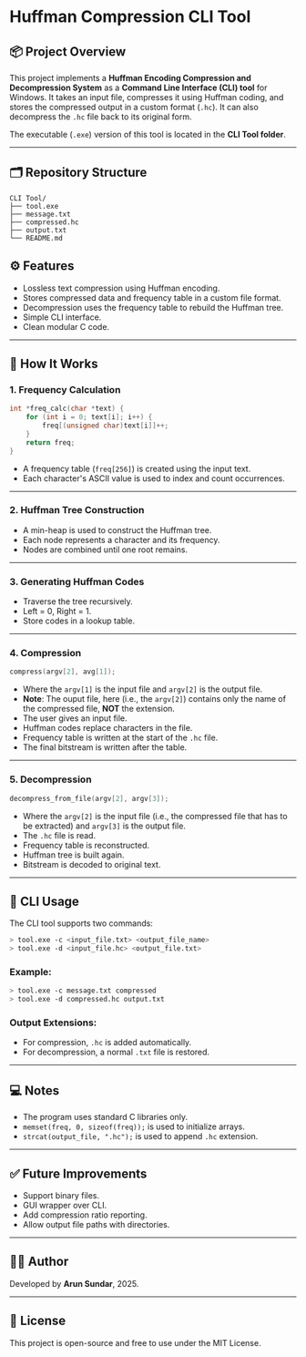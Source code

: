 
# Huffman Compression CLI Tool

## 📦 Project Overview

This project implements a **Huffman Encoding Compression and Decompression System** as a **Command Line Interface (CLI) tool** for Windows. It takes an input file, compresses it using Huffman coding, and stores the compressed output in a custom format (`.hc`). It can also decompress the `.hc` file back to its original form.

The executable (`.exe`) version of this tool is located in the **CLI Tool folder**.

---
## 🗂 Repository Structure

```
CLI Tool/
├── tool.exe
├── message.txt
├── compressed.hc
├── output.txt
└── README.md
```

## ⚙️ Features

- Lossless text compression using Huffman encoding.
- Stores compressed data and frequency table in a custom file format.
- Decompression uses the frequency table to rebuild the Huffman tree.
- Simple CLI interface.
- Clean modular C code.

---

## 🧠 How It Works

### 1. Frequency Calculation

```c
int *freq_calc(char *text) {
    for (int i = 0; text[i]; i++) {
        freq[(unsigned char)text[i]]++;
    }
    return freq;
}
```

- A frequency table (`freq[256]`) is created using the input text.
- Each character's ASCII value is used to index and count occurrences.

---

### 2. Huffman Tree Construction

- A min-heap is used to construct the Huffman tree.
- Each node represents a character and its frequency.
- Nodes are combined until one root remains.

---

### 3. Generating Huffman Codes

- Traverse the tree recursively.
- Left = 0, Right = 1.
- Store codes in a lookup table.

---

### 4. Compression

```c
compress(argv[2], avg[1]);
```
- Where the `argv[1]` is the input file and `argv[2]` is the output file.
- **Note**: The ouput file, here (i.e., the `argv[2]`) contains only the name of the compressed file, **NOT** the extension.
- The user gives an input file.
- Huffman codes replace characters in the file.
- Frequency table is written at the start of the `.hc` file.
- The final bitstream is written after the table.

---

### 5. Decompression

```c
decompress_from_file(argv[2], argv[3]);
```
- Where the `argv[2]` is the input file (i.e., the compressed file that has to be extracted) and `argv[3]` is the output file.
- The `.hc` file is read.
- Frequency table is reconstructed.
- Huffman tree is built again.
- Bitstream is decoded to original text.

---

## 🧪 CLI Usage

The CLI tool supports two commands:

```bash
> tool.exe -c <input_file.txt> <output_file_name>
> tool.exe -d <input_file.hc> <output_file.txt>
```

### Example:

```bash
> tool.exe -c message.txt compressed
> tool.exe -d compressed.hc output.txt
```

### Output Extensions:

- For compression, `.hc` is added automatically.
- For decompression, a normal `.txt` file is restored.

---



## 💻 Notes

- The program uses standard C libraries only.
- `memset(freq, 0, sizeof(freq));` is used to initialize arrays.
- `strcat(output_file, ".hc");` is used to append `.hc` extension.

---

## ✅ Future Improvements

- Support binary files.
- GUI wrapper over CLI.
- Add compression ratio reporting.
- Allow output file paths with directories.

---

## 🧑‍💻 Author

Developed by **Arun Sundar**, 2025.

---

## 📌 License

This project is open-source and free to use under the MIT License.
